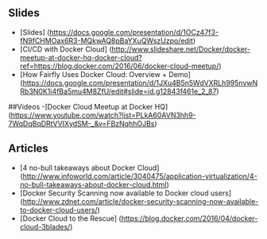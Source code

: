 ## Slides

- [Slides] (https://docs.google.com/presentation/d/1OCz47f3-fN9fCHMOax6R3-MQkwAQ8pBaYXuQWszUzpo/edit)
- [CI/CD with Docker Cloud] (http://www.slideshare.net/Docker/docker-meetup-at-docker-hq-docker-cloud?ref=https://blog.docker.com/2016/06/docker-cloud-meetup/)
- [How Fairfly Uses Docker Cloud: Overview + Demo] (https://docs.google.com/presentation/d/1JXu4B5n5WdVXRLh995nvwNRb3N0K1i4fBa5mu4M8ZfU/edit#slide=id.g12843f461e_2_87)

##Videos
-[Docker Cloud Meetup at Docker HQ] (https://www.youtube.com/watch?list=PLkA60AVN3hh9-7WqDqBqDRtVVIXydSM-_&v=FBzNqhhOJBs)

## Articles

- [4 no-bull takeaways about Docker Cloud] (http://www.infoworld.com/article/3040475/application-virtualization/4-no-bull-takeaways-about-docker-cloud.html)
- [Docker Security Scanning now available to Docker cloud users] (http://www.zdnet.com/article/docker-security-scanning-now-available-to-docker-cloud-users/)
- [Docker Cloud to the Rescue] (https://blog.docker.com/2016/04/docker-cloud-3blades/)

